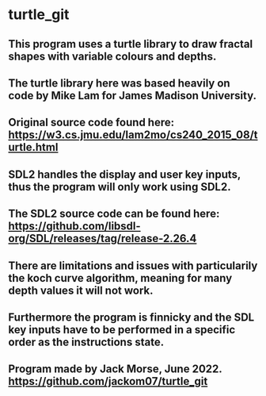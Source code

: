 # turtle_git

## This program uses a turtle library to draw fractal shapes with variable colours and depths.

## The turtle library here was based heavily on code by Mike Lam for James Madison University.
## Original source code found here: https://w3.cs.jmu.edu/lam2mo/cs240_2015_08/turtle.html

## SDL2 handles the display and user key inputs, thus the program will only work using SDL2.
## The SDL2 source code can be found here: https://github.com/libsdl-org/SDL/releases/tag/release-2.26.4

## There are limitations and issues with particularily the koch curve algorithm, meaning for many depth values it will not work.
## Furthermore the program is finnicky and the SDL key inputs have to be performed in a specific order as the instructions state.

## Program made by Jack Morse, June 2022. https://github.com/jackom07/turtle_git